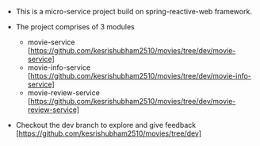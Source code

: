 * This is a micro-service project build on spring-reactive-web framework.
* The project comprises of 3 modules
   * movie-service [https://github.com/kesrishubham2510/movies/tree/dev/movie-service]
   * movie-info-service [https://github.com/kesrishubham2510/movies/tree/dev/movie-info-service]
   * movie-review-service [https://github.com/kesrishubham2510/movies/tree/dev/movie-review-service]
   
* Checkout the dev branch to explore and give feedback [https://github.com/kesrishubham2510/movies/tree/dev]